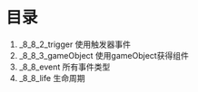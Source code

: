 # 目录
1. _8_8_2_trigger 使用触发器事件
2. _8_8_3_gameObject 使用gameObject获得组件
3. _8_8_event 所有事件类型
4. _8_8_life 生命周期